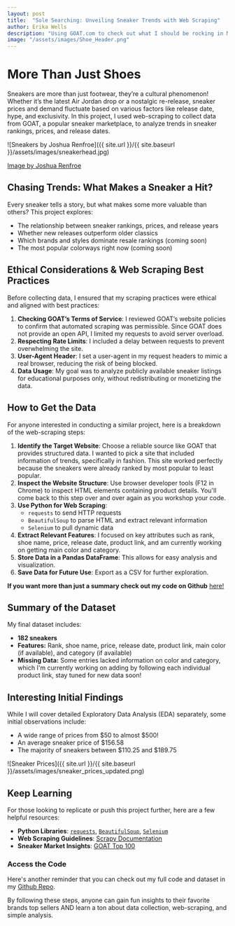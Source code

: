 ```yaml
---
layout: post
title:  "Sole Searching: Unveiling Sneaker Trends with Web Scraping"
author: Erika Wells
description: "Using GOAT.com to check out what I should be rocking in March 2025."
image: "/assets/images/Shoe_Header.png"  
---
```



# More Than Just Shoes
Sneakers are more than just footwear, they’re a cultural phenomenon! Whether it’s the latest Air Jordan drop or a nostalgic re-release, sneaker prices and demand fluctuate based on various factors like release date, hype, and exclusivity. In this project, I used web-scraping to collect data from GOAT, a popular sneaker marketplace, to analyze trends in sneaker rankings, prices, and release dates.


![Sneakers by Joshua Renfroe]({{ site.url }}/{{ site.baseurl }}/assets/images/sneakerhead.jpg)

<a href="https://www.instagram.com/joshuarenfroe_/?hl=en" target="_blank" rel="noopener noreferrer">Image by Joshua Renfroe</a>


## Chasing Trends: What Makes a Sneaker a Hit?
Every sneaker tells a story, but what makes some more valuable than others? This project explores:
- The relationship between sneaker rankings, prices, and release years
- Whether new releases outperform older classics
- Which brands and styles dominate resale rankings (coming soon)
- The most popular colorways right now (coming soon)


## Ethical Considerations & Web Scraping Best Practices
Before collecting data, I ensured that my scraping practices were ethical and aligned with best practices:
1. **Checking GOAT’s Terms of Service**: I reviewed GOAT’s website policies to confirm that automated scraping was permissible. Since GOAT does not provide an open API, I limited my requests to avoid server overload.
2. **Respecting Rate Limits**: I included a delay between requests to prevent overwhelming the site.
3. **User-Agent Header**: I set a user-agent in my request headers to mimic a real browser, reducing the risk of being blocked.
4. **Data Usage**: My goal was to analyze publicly available sneaker listings for educational purposes only, without redistributing or monetizing the data.


## How to Get the Data
For anyone interested in conducting a similar project, here is a breakdown of the web-scraping steps:
1. **Identify the Target Website**: Choose a reliable source like GOAT that provides structured data. I wanted to pick a site that included information of trends, specifically in fashion. This site worked perfectly because the sneakers were already ranked by most popular to least popular.  
2. **Inspect the Website Structure**: Use browser developer tools (F12 in Chrome) to inspect HTML elements containing product details. You'll come back to this step over and over again as you workshop your code. 
3. **Use Python for Web Scraping**:
   - `requests` to send HTTP requests
   - `BeautifulSoup` to parse HTML and extract relevant information
   - `Selenium` to pull dynamic data
4. **Extract Relevant Features**: I focused on key attributes such as rank, shoe name, price, release date, product link, and am currently working on getting main color and category.
5. **Store Data in a Pandas DataFrame**: This allows for easy analysis and visualization.
6. **Save Data for Future Use**: Export as a CSV for further exploration.


**If you want more than just a summary check out my code on Github** <a href="https://github.com/ErikaWells/ShoeAnalysis" target="_blank" rel="noopener noreferrer">here!</a>

## Summary of the Dataset
My final dataset includes:
- **182 sneakers**
- **Features:** Rank, shoe name, price, release date, product link, main color (if available), and category (if available)
- **Missing Data:** Some entries lacked information on color and category, which I'm currently working on adding by following each individual product link, stay tuned for new data soon!


## Interesting Initial Findings
While I will cover detailed Exploratory Data Analysis (EDA) separately, some initial observations include:
- A wide range of prices from $50 to almost $500!
- An average sneaker price of $156.58
- The majority of sneakers between $110.25 and $189.75

![Sneaker Prices]({{ site.url }}/{{ site.baseurl }}/assets/images/sneaker_prices_updated.png)

## Keep Learning
For those looking to replicate or push this project further, here are a few helpful resources:
- **Python Libraries**: <a href="https://docs.python-requests.org/en/latest/" target="_blank" rel="noopener noreferrer">`requests`</a>, <a href="https://www.crummy.com/software/BeautifulSoup/" target="_blank" rel="noopener noreferrer">`BeautifulSoup`</a>, <a href="https://pypi.org/project/selenium/" target="_blank" rel="noopener noreferrer">`Selenium`</a>
- **Web Scraping Guidelines**: <a href="https://docs.scrapy.org/en/latest/" target="_blank" rel="noopener noreferrer">Scrapy Documentation</a>
- **Sneaker Market Insights**: <a href="https://www.goat.com/sneakers/top-100" target="_blank" rel="noopener noreferrer"> GOAT Top 100</a>


### Access the Code
Here's another reminder that you can check out my full code and dataset in my <a href="https://github.com/ErikaWells/ShoeAnalysis" target="_blank" rel="noopener noreferrer">Github Repo</a>.


By following these steps, anyone can gain fun insights to their favorite brands top sellers AND learn a ton about data collection, web-scraping, and simple analysis. 
